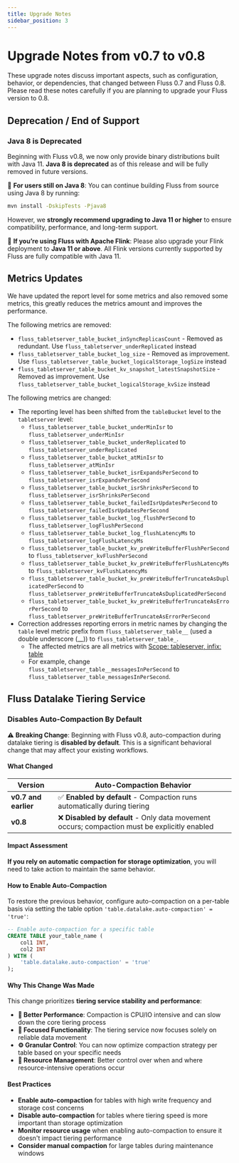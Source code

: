 ```yaml
---
title: Upgrade Notes
sidebar_position: 3
---
```


# Upgrade Notes from v0.7 to v0.8

These upgrade notes discuss important aspects, such as configuration, behavior, or dependencies, that changed between Fluss 0.7 and Fluss 0.8. Please read these notes carefully if you are planning to upgrade your Fluss version to 0.8.

## Deprecation / End of Support

### Java 8 is Deprecated
Beginning with Fluss v0.8, we now only provide binary distributions built with Java 11.
**Java 8 is deprecated** as of this release and will be fully removed in future versions.

🔧 **For users still on Java 8**:
You can continue building Fluss from source using Java 8 by running:
```bash
mvn install -DskipTests -Pjava8
```
However, we **strongly recommend upgrading to Java 11 or higher** to ensure compatibility, performance, and long-term support.

🔁 **If you’re using Fluss with Apache Flink**:
Please also upgrade your Flink deployment to **Java 11 or above**. All Flink versions currently supported by Fluss are fully compatible with Java 11.

## Metrics Updates

We have updated the report level for some metrics and also removed some metrics, this greatly reduces the metrics amount and improves the performance.

The following metrics are removed:

- `fluss_tabletserver_table_bucket_inSyncReplicasCount` - Removed as redundant. Use `fluss_tabletserver_underReplicated` instead
- `fluss_tabletserver_table_bucket_log_size` - Removed as improvement. Use `fluss_tabletserver_table_bucket_logicalStorage_logSize` instead
- `fluss_tabletserver_table_bucket_kv_snapshot_latestSnapshotSize` - Removed as improvement. Use `fluss_tabletserver_table_bucket_logicalStorage_kvSize` instead

The following metrics are changed:

- The reporting level has been shifted from the `tableBucket` level to the `tabletserver` level:
  - `fluss_tabletserver_table_bucket_underMinIsr` to `fluss_tabletserver_underMinIsr`
  - `fluss_tabletserver_table_bucket_underReplicated` to `fluss_tabletserver_underReplicated`
  - `fluss_tabletserver_table_bucket_atMinIsr` to `fluss_tabletserver_atMinIsr`
  - `fluss_tabletserver_table_bucket_isrExpandsPerSecond` to `fluss_tabletserver_isrExpandsPerSecond`
  - `fluss_tabletserver_table_bucket_isrShrinksPerSecond` to `fluss_tabletserver_isrShrinksPerSecond`
  - `fluss_tabletserver_table_bucket_failedIsrUpdatesPerSecond` to `fluss_tabletserver_failedIsrUpdatesPerSecond`
  - `fluss_tabletserver_table_bucket_log_flushPerSecond` to `fluss_tabletserver_logFlushPerSecond`
  - `fluss_tabletserver_table_bucket_log_flushLatencyMs` to `fluss_tabletserver_logFlushLatencyMs`
  - `fluss_tabletserver_table_bucket_kv_preWriteBufferFlushPerSecond` to `fluss_tabletserver_kvFlushPerSecond`
  - `fluss_tabletserver_table_bucket_kv_preWriteBufferFlushLatencyMs` to `fluss_tabletserver_kvFlushLatencyMs`
  - `fluss_tabletserver_table_bucket_kv_preWriteBufferTruncateAsDuplicatedPerSecond` to `fluss_tabletserver_preWriteBufferTruncateAsDuplicatedPerSecond`
  - `fluss_tabletserver_table_bucket_kv_preWriteBufferTruncateAsErrorPerSecond` to `fluss_tabletserver_preWriteBufferTruncateAsErrorPerSecond`
- Correction addresses reporting errors in metric names by changing the `table` level metric prefix from `fluss_tabletserver_table__` (used a double underscore (__)) to `fluss_tabletserver_table_`. 
  - The affected metrics are all metrics with [Scope: tableserver, infix: table](docs/maintenance/observability/monitor-metrics.md#tablebucket)
  - For example, change `fluss_tabletserver_table__messagesInPerSecond` to `fluss_tabletserver_table_messagesInPerSecond`.

## Fluss Datalake Tiering Service

### Disables Auto-Compaction By Default

⚠️ **Breaking Change**: Beginning with Fluss v0.8, auto-compaction during datalake tiering is **disabled by default**. This is a significant behavioral change that may affect your existing workflows.

#### What Changed

| Version                 | Auto-Compaction Behavior                                                                          |
|-------------------------|---------------------------------------------------------------------------------------------------|
| **v0.7 and earlier**    | ✅ **Enabled by default** - Compaction runs automatically during tiering                          |
| **v0.8**                | ❌ **Disabled by default** - Only data movement occurs; compaction must be explicitly enabled     |

#### Impact Assessment

**If you rely on automatic compaction for storage optimization**, you will need to take action to maintain the same behavior.

#### How to Enable Auto-Compaction

To restore the previous behavior, configure auto-compaction on a per-table basis via setting the table option `'table.datalake.auto-compaction' = 'true'`:

```sql title="Flink SQL"
-- Enable auto-compaction for a specific table
CREATE TABLE your_table_name (
    col1 INT,
    col2 INT
) WITH (
    'table.datalake.auto-compaction' = 'true'
);
```

#### Why This Change Was Made

This change prioritizes **tiering service stability and performance**:

- **🚀 Better Performance**: Compaction is CPU/IO intensive and can slow down the core tiering process
- **🎯 Focused Functionality**: The tiering service now focuses solely on reliable data movement
- **⚙️ Granular Control**: You can now optimize compaction strategy per table based on your specific needs
- **🔧 Resource Management**: Better control over when and where resource-intensive operations occur

#### Best Practices

- **Enable auto-compaction** for tables with high write frequency and storage cost concerns
- **Disable auto-compaction** for tables where tiering speed is more important than storage optimization
- **Monitor resource usage** when enabling auto-compaction to ensure it doesn't impact tiering performance
- **Consider manual compaction** for large tables during maintenance windows
